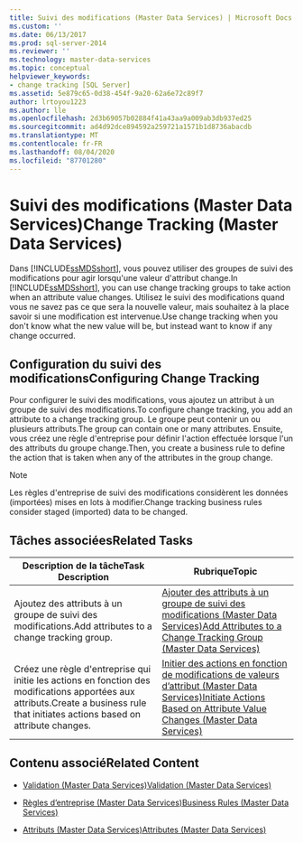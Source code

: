```yaml
---
title: Suivi des modifications (Master Data Services) | Microsoft Docs
ms.custom: ''
ms.date: 06/13/2017
ms.prod: sql-server-2014
ms.reviewer: ''
ms.technology: master-data-services
ms.topic: conceptual
helpviewer_keywords:
- change tracking [SQL Server]
ms.assetid: 5e879c65-0d38-454f-9a20-62a6e72c89f7
author: lrtoyou1223
ms.author: lle
ms.openlocfilehash: 2d3b69057b02884f41a43aa9a009ab3db937ed25
ms.sourcegitcommit: ad4d92dce894592a259721a1571b1d8736abacdb
ms.translationtype: MT
ms.contentlocale: fr-FR
ms.lasthandoff: 08/04/2020
ms.locfileid: "87701280"
---
```

# <a name="change-tracking-master-data-services"></a><span data-ttu-id="b434c-102">Suivi des modifications (Master Data Services)</span><span class="sxs-lookup"><span data-stu-id="b434c-102">Change Tracking (Master Data Services)</span></span>
  <span data-ttu-id="b434c-103">Dans [!INCLUDE[ssMDSshort](../includes/ssmdsshort-md.md)], vous pouvez utiliser des groupes de suivi des modifications pour agir lorsqu'une valeur d'attribut change.</span><span class="sxs-lookup"><span data-stu-id="b434c-103">In [!INCLUDE[ssMDSshort](../includes/ssmdsshort-md.md)], you can use change tracking groups to take action when an attribute value changes.</span></span> <span data-ttu-id="b434c-104">Utilisez le suivi des modifications quand vous ne savez pas ce que sera la nouvelle valeur, mais souhaitez à la place savoir si une modification est intervenue.</span><span class="sxs-lookup"><span data-stu-id="b434c-104">Use change tracking when you don't know what the new value will be, but instead want to know if any change occurred.</span></span>  
  
## <a name="configuring-change-tracking"></a><span data-ttu-id="b434c-105">Configuration du suivi des modifications</span><span class="sxs-lookup"><span data-stu-id="b434c-105">Configuring Change Tracking</span></span>  
 <span data-ttu-id="b434c-106">Pour configurer le suivi des modifications, vous ajoutez un attribut à un groupe de suivi des modifications.</span><span class="sxs-lookup"><span data-stu-id="b434c-106">To configure change tracking, you add an attribute to a change tracking group.</span></span> <span data-ttu-id="b434c-107">Le groupe peut contenir un ou plusieurs attributs.</span><span class="sxs-lookup"><span data-stu-id="b434c-107">The group can contain one or many attributes.</span></span> <span data-ttu-id="b434c-108">Ensuite, vous créez une règle d'entreprise pour définir l'action effectuée lorsque l'un des attributs du groupe change.</span><span class="sxs-lookup"><span data-stu-id="b434c-108">Then, you create a business rule to define the action that is taken when any of the attributes in the group change.</span></span>  
  
> [!NOTE]  
>  <span data-ttu-id="b434c-109">Les règles d'entreprise de suivi des modifications considèrent les données (importées) mises en lots à modifier.</span><span class="sxs-lookup"><span data-stu-id="b434c-109">Change tracking business rules consider staged (imported) data to be changed.</span></span>  
  
## <a name="related-tasks"></a><span data-ttu-id="b434c-110">Tâches associées</span><span class="sxs-lookup"><span data-stu-id="b434c-110">Related Tasks</span></span>  
  
|<span data-ttu-id="b434c-111">Description de la tâche</span><span class="sxs-lookup"><span data-stu-id="b434c-111">Task Description</span></span>|<span data-ttu-id="b434c-112">Rubrique</span><span class="sxs-lookup"><span data-stu-id="b434c-112">Topic</span></span>|  
|----------------------|-----------|  
|<span data-ttu-id="b434c-113">Ajoutez des attributs à un groupe de suivi des modifications.</span><span class="sxs-lookup"><span data-stu-id="b434c-113">Add attributes to a change tracking group.</span></span>|[<span data-ttu-id="b434c-114">Ajouter des attributs à un groupe de suivi des modifications &#40;Master Data Services&#41;</span><span class="sxs-lookup"><span data-stu-id="b434c-114">Add Attributes to a Change Tracking Group &#40;Master Data Services&#41;</span></span>](add-attributes-to-a-change-tracking-group-master-data-services.md)|  
|<span data-ttu-id="b434c-115">Créez une règle d'entreprise qui initie les actions en fonction des modifications apportées aux attributs.</span><span class="sxs-lookup"><span data-stu-id="b434c-115">Create a business rule that initiates actions based on attribute changes.</span></span>|[<span data-ttu-id="b434c-116">Initier des actions en fonction de modifications de valeurs d’attribut &#40;Master Data Services&#41;</span><span class="sxs-lookup"><span data-stu-id="b434c-116">Initiate Actions Based on Attribute Value Changes &#40;Master Data Services&#41;</span></span>](../../2014/master-data-services/initiate-actions-based-on-attribute-value-changes-master-data-services.md)|  
  
## <a name="related-content"></a><span data-ttu-id="b434c-117">Contenu associé</span><span class="sxs-lookup"><span data-stu-id="b434c-117">Related Content</span></span>  
  
-   [<span data-ttu-id="b434c-118">Validation &#40;Master Data Services&#41;</span><span class="sxs-lookup"><span data-stu-id="b434c-118">Validation &#40;Master Data Services&#41;</span></span>](../../2014/master-data-services/validation-master-data-services.md)  
  
-   [<span data-ttu-id="b434c-119">Règles d’entreprise &#40;Master Data Services&#41;</span><span class="sxs-lookup"><span data-stu-id="b434c-119">Business Rules &#40;Master Data Services&#41;</span></span>](../../2014/master-data-services/business-rules-master-data-services.md)  
  
-   [<span data-ttu-id="b434c-120">Attributs &#40;Master Data Services&#41;</span><span class="sxs-lookup"><span data-stu-id="b434c-120">Attributes &#40;Master Data Services&#41;</span></span>](../../2014/master-data-services/attributes-master-data-services.md)  
  
  
